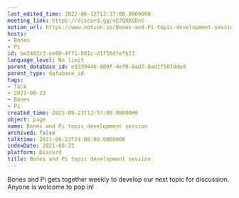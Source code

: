 ```yaml
---
last_edited_time: 2022-06-12T12:37:00.0000000
meeting_link: https://discord.gg/vE7QUXGDnS
notion_url: https://www.notion.so/Bones-and-Pi-topic-development-session-be2403c3ee604ff1801cd1f56dfefb13
hosts:
- Bones
- Pi
id: be2403c3-ee60-4ff1-801c-d1f56dfefb13
language_level: No limit
parent_database_id: e9339446-880f-4ef0-8ad7-8ad1f507dded
parent_type: database_id
tags:
- Talk
- 2021-08-23
- Bones
- Pi
created_time: 2021-08-23T12:57:00.0000000
object: page
name: Bones and Pi topic development session
archived: false
talktime: 2021-08-23T14:00:00.0000000
indexDate: 2021-08-23
platform: Discord
title: Bones and Pi topic development session
---
```


Bones and Pi gets together weekly to develop our next topic for discussion.
Anyone is welcome to pop in!










